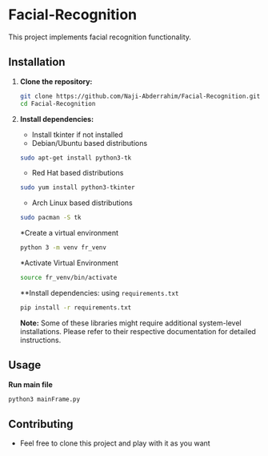 # Facial-Recognition

This project implements facial recognition functionality.

## Installation

1.  **Clone the repository:**
    ```bash
    git clone https://github.com/Naji-Abderrahim/Facial-Recognition.git
    cd Facial-Recognition
    ```

2.  **Install dependencies:**

    * Install tkinter if not installed
    - Debian/Ubuntu based distributions
    ```bash
    sudo apt-get install python3-tk
    ```
    - Red Hat based distributions
    ```bash
    sudo yum install python3-tkinter
    ```
    - Arch Linux based distributions
    ```bash
    sudo pacman -S tk
    ```
    *Create a virtual environment
    ```bash
    python 3 -m venv fr_venv
    ```
    *Activate Virtual Environment
    ```bash
    source fr_venv/bin/activate
    ```
    **Install dependencies:
    using `requirements.txt` 
    ```bash
    pip install -r requirements.txt
    ```
    **Note:** Some of these libraries might require additional system-level installations. Please refer to their respective documentation for detailed instructions.

## Usage
**Run main file**
```bash
python3 mainFrame.py
```

## Contributing

* Feel free to clone this project and play with it as you want
